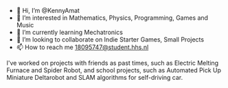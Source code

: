 - 👋 Hi, I’m @KennyAmat
- 👀 I’m interested in Mathematics, Physics, Programming, Games and Music
- 🌱 I’m currently learning Mechatronics
- 💞️ I’m looking to collaborate on Indie Starter Games, Small Projects
- 📫 How to reach me 18095747@student.hhs.nl

I've worked on projects with friends as past times, such as Electric Melting Furnace and Spider Robot, 
and school projects, such as Automated Pick Up Miniature Deltarobot and SLAM algorithms for self-driving car.


<!---
KennyAmat/KennyAmat is a ✨ special ✨ repository because its `README.md` (this file) appears on your GitHub profile.
You can click the Preview link to take a look at your changes.
--->
